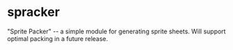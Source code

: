 spracker
========

"Sprite Packer" -- a simple module for generating sprite sheets. Will support optimal packing in a future release.